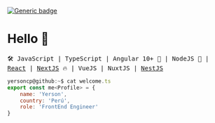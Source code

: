 [![Generic badge](https://img.shields.io/badge/Power-JavaScript-1abc9c.svg)](https://GitHub.com/Naereen/StrapDown.js/graphs/commit-activity)

# Hello 👋

<samp>🛠️ JavaScript | TypeScript | Angular 10+ 🤘 | NodeJS 🚀 | [React](https://reactjs.org/) | [NextJS](https://nextjs.org/) 🔥 | VueJS | NuxtJS | [NestJS](https://nestjs.com/)</samp>

```javascript
yersoncp@github:~$ cat welcome.ts
export const me<Profile> = {
    name: 'Yerson',
    country: 'Perú',
    role: 'FrontEnd Engineer'
}

```
